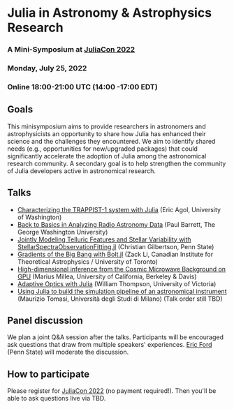 # Julia in Astronomy & Astrophysics Research
### A Mini-Symposium at [JuliaCon 2022](https://juliacon.org/2022/)
### Monday, July 25, 2022
### Online 18:00-21:00 UTC (14:00 -17:00 EDT)

## Goals
This minisymposium aims to provide researchers in astronomers and astrophysicists an opportunity to share how Julia has enhanced their science and the challenges they encountered.  We aim to identify shared needs (e.g., opportunities for new/upgraded packages) that could significantly accelerate the adoption of Julia among the astronomical research community.  A secondary goal is to help strengthen the community of Julia developers active in astronomical research.

## Talks
- [Characterizing the TRAPPIST-1 system with Julia](abstracts/agol.md) (Eric Agol, University of Washington)
- [Back to Basics in Analyzing Radio Astronomy Data](abstracts/barrett.md) (Paul Barrett, The George Washington University)
- [Jointly Modeling Telluric Features and Stellar Variability with StellarSpectraObservationFitting.jl](abstracts/gilbertson.md) (Christian Gilbertson, Penn State)
- [Gradients of the Big Bang with Bolt.jl](abstracts/li.md) (Zack Li, Canadian Institute for Theoretical Astrophysics / University of Toronto)
- [High-dimensional inference from the Cosmic Microwave Background on GPU](abstracts/millea.md) (Marius Millea, University of California, Berkeley & Davis)
- [Adaptive Optics with Julia](abstracts/thompson.md) (William Thompson, University of Victoria)
- [Using Julia to build the simulation pipeline of an astronomical instrument](abstracts/tomasi.md) (Maurizio Tomasi, Università degli Studi di Milano)
(Talk order still TBD)

## Panel discussion
We plan a joint Q&A session after the talks. Participants will be encouraged ask questions that draw from multiple speakers' experiences. 
[Eric Ford](https://www.personal.psu.edu/ebf11) (Penn State) will moderate the discussion. 

## How to participate
Please register for [JuliaCon 2022](https://juliacon.org/2022/) (no payment required!).  Then you'll be able to ask questions live via TBD.
